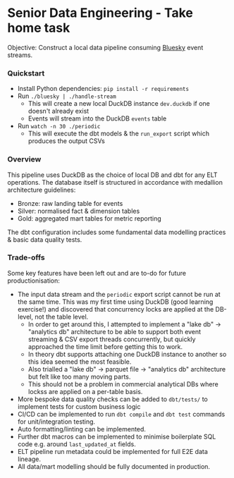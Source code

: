 # Senior Data Engineering - Take home task

Objective: Construct a local data pipeline consuming [Bluesky](https://bsky.app/) event streams.

### Quickstart

- Install Python dependencies: `pip install -r requirements`
- Run `./bluesky | ./handle-stream`
  - This will create a new local DuckDB instance `dev.duckdb` if one doesn't already exist
  - Events will stream into the DuckDB `events` table
- Run `watch -n 30 ./periodic`
  - This will execute the dbt models & the `run_export` script which produces the output CSVs


### Overview

This pipeline uses DuckDB as the choice of local DB and dbt for any ELT operations. The database itself is structured in accordance with medallion architecture guidelines:
  - Bronze: raw landing table for events
  - Silver: normalised fact & dimension tables
  - Gold: aggregated mart tables for metric reporting

The dbt configuration includes some fundamental data modelling practices & basic data quality tests. 
  


### Trade-offs

Some key features have been left out and are to-do for future productionisation:
  - The input data stream and the `periodic` export script cannot be run at the same time. This was my first time using DuckDB (good learning exercise!) and discovered that concurrency locks are applied at the DB-level, not the table level. 
    - In order to get around this, I attempted to implement a "lake db" -> "analytics db" architecture to be able to support both event streaming & CSV export threads concurrently, but quickly approached the time limit before getting this to work. 
    - In theory dbt supports attaching one DuckDB instance to another so this idea seemed the most feasible.
    - Also trialled a "lake db" -> parquet file -> "analytics db" architecture but felt like too many moving parts.
    - This should not be a problem in commercial analytical DBs where lockss are applied on a per-table basis.
  - More bespoke data quality checks can be added to `dbt/tests/` to implement tests for custom business logic
  - CI/CD can be implemented to run `dbt compile` and `dbt test` commands for unit/integration testing.
  - Auto formatting/linting can be implemented.
  - Further dbt macros can be implemented to minimise boilerplate SQL code e.g. around `last_updated_at` fields.
  - ELT pipeline run metadata could be implemented for full E2E data lineage.
  - All data/mart modelling should be fully documented in production.

